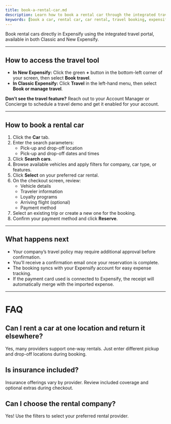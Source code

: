 ```yaml
---
title: book-a-rental-car.md
description: Learn how to book a rental car through the integrated travel portal in both Classic and New Expensify.
keywords: [book a car, rental car, car rental, travel booking, expensify travel, classic, new expensify]
---
```


<div id="new-expensify" markdown="1">

Book rental cars directly in Expensify using the integrated travel portal, available in both Classic and New Expensify.

---

## How to access the travel tool

- **In New Expensify:** Click the green **+** button in the bottom-left corner of your screen, then select **Book travel**.
- **In Classic Expensify:** Click **Travel** in the left-hand menu, then select **Book or manage travel**.

**Don’t see the travel feature?** Reach out to your Account Manager or Concierge to schedule a travel demo and get it enabled for your account.

---

## How to book a rental car

1. Click the **Car** tab.
2. Enter the search parameters:
   - Pick-up and drop-off location
   - Pick-up and drop-off dates and times
3. Click **Search cars**.
4. Browse available vehicles and apply filters for company, car type, or features.
5. Click **Select** on your preferred car rental.
6. On the checkout screen, review:
   - Vehicle details
   - Traveler information
   - Loyalty programs
   - Arriving flight (optional)
   - Payment method
7. Select an existing trip or create a new one for the booking.
8. Confirm your payment method and click **Reserve**.

---

## What happens next

- Your company’s travel policy may require additional approval before confirmation.
- You’ll receive a confirmation email once your reservation is complete.
- The booking syncs with your Expensify account for easy expense tracking.
- If the payment card used is connected to Expensify, the receipt will automatically merge with the imported expense.

---

# FAQ

## Can I rent a car at one location and return it elsewhere?
Yes, many providers support one-way rentals. Just enter different pickup and drop-off locations during booking.

## Is insurance included?
Insurance offerings vary by provider. Review included coverage and optional extras during checkout.

## Can I choose the rental company?
Yes! Use the filters to select your preferred rental provider.

</div>
